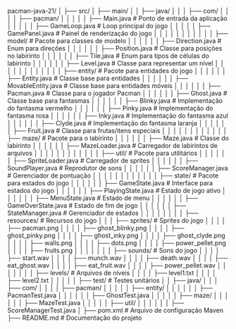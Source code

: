 pacman-java-21/
│
├── src/
│   ├── main/
│   │   ├── java/
│   │   │   ├── com/
│   │   │   │   ├── pacman/
│   │   │   │   │   ├── Main.java                    # Ponto de entrada da aplicação
│   │   │   │   │   ├── GameLoop.java                # Loop principal do jogo
│   │   │   │   │   ├── GamePanel.java               # Painel de renderização do jogo
│   │   │   │   │   │
│   │   │   │   │   ├── model/                       # Pacote para classes de modelo
│   │   │   │   │   │   ├── Direction.java           # Enum para direções
│   │   │   │   │   │   ├── Position.java            # Classe para posições no labirinto
│   │   │   │   │   │   ├── Tile.java                # Enum para tipos de células do labirinto
│   │   │   │   │   │   ├── Level.java               # Classe para representar um nível
│   │   │   │   │   │   │
│   │   │   │   │   ├── entity/                      # Pacote para entidades do jogo
│   │   │   │   │   │   ├── Entity.java              # Classe base para entidades
│   │   │   │   │   │   ├── MovableEntity.java       # Classe base para entidades móveis
│   │   │   │   │   │   ├── Pacman.java              # Classe para o jogador Pacman
│   │   │   │   │   │   ├── Ghost.java               # Classe base para fantasmas
│   │   │   │   │   │   ├── Blinky.java              # Implementação do fantasma vermelho
│   │   │   │   │   │   ├── Pinky.java               # Implementação do fantasma rosa
│   │   │   │   │   │   ├── Inky.java                # Implementação do fantasma azul
│   │   │   │   │   │   ├── Clyde.java               # Implementação do fantasma laranja
│   │   │   │   │   │   ├── Fruit.java               # Classe para frutas/itens especiais
│   │   │   │   │   │   │
│   │   │   │   │   ├── maze/                        # Pacote para o labirinto
│   │   │   │   │   │   ├── Maze.java                # Classe do labirinto
│   │   │   │   │   │   ├── MazeLoader.java          # Carregador de labirintos de arquivos
│   │   │   │   │   │   │
│   │   │   │   │   ├── util/                        # Pacote para utilitários
│   │   │   │   │   │   ├── SpriteLoader.java        # Carregador de sprites
│   │   │   │   │   │   ├── SoundPlayer.java         # Reprodutor de sons
│   │   │   │   │   │   ├── ScoreManager.java        # Gerenciador de pontuação
│   │   │   │   │   │   │
│   │   │   │   │   ├── state/                       # Pacote para estados do jogo
│   │   │   │   │   │   ├── GameState.java           # Interface para estados do jogo
│   │   │   │   │   │   ├── PlayingState.java        # Estado de jogo ativo
│   │   │   │   │   │   ├── MenuState.java           # Estado de menu
│   │   │   │   │   │   ├── GameOverState.java       # Estado de fim de jogo
│   │   │   │   │   │   ├── StateManager.java        # Gerenciador de estados
│   │   │   │   │   │
│   │   ├── resources/                               # Recursos do jogo
│   │   │   ├── sprites/                             # Sprites do jogo
│   │   │   │   ├── pacman.png
│   │   │   │   ├── ghost_blinky.png
│   │   │   │   ├── ghost_pinky.png
│   │   │   │   ├── ghost_inky.png
│   │   │   │   ├── ghost_clyde.png
│   │   │   │   ├── walls.png
│   │   │   │   ├── dots.png
│   │   │   │   ├── power_pellet.png
│   │   │   │   ├── fruits.png
│   │   │   │
│   │   │   ├── sounds/                              # Sons do jogo
│   │   │   │   ├── start.wav
│   │   │   │   ├── munch.wav
│   │   │   │   ├── death.wav
│   │   │   │   ├── eat_ghost.wav
│   │   │   │   ├── eat_fruit.wav
│   │   │   │   ├── power_pellet.wav
│   │   │   │
│   │   │   ├── levels/                              # Arquivos de níveis
│   │   │   │   ├── level1.txt
│   │   │   │   ├── level2.txt
│   │   │   │
│   ├── test/                                        # Testes unitários
│   │   ├── java/
│   │   │   ├── com/
│   │   │   │   ├── pacman/
│   │   │   │   │   ├── entity/
│   │   │   │   │   │   ├── PacmanTest.java
│   │   │   │   │   │   ├── GhostTest.java
│   │   │   │   │   ├── maze/
│   │   │   │   │   │   ├── MazeTest.java
│   │   │   │   │   ├── util/
│   │   │   │   │   │   ├── ScoreManagerTest.java
│
├── pom.xml                                          # Arquivo de configuração Maven
├── README.md                                        # Documentação do projeto